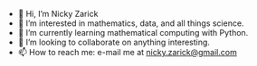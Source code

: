 - 👋 Hi, I’m Nicky Zarick
- 👀 I’m interested in mathematics, data, and all things science.
- 🌱 I’m currently learning mathematical computing with Python.
- 💞️ I’m looking to collaborate on anything interesting.
- 📫 How to reach me: e-mail me at nicky.zarick@gmail.com

<!---
Nickydoesthings/Nickydoesthings is a ✨ special ✨ repository because its `README.md` (this file) appears on your GitHub profile.
You can click the Preview link to take a look at your changes.
--->
